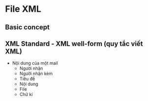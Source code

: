 # File XML

## Basic concept

## XML Standard - XML well-form (quy tắc viết XML) 
- Nội dung của một mail
    - Người nhận
    - Người nhận kèm
    - Tiêu đề
    - Nội dung
    - File
    - Chữ kí
